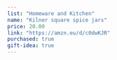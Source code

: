 ```yaml
---
list: "Homeware and Kitchen"
name: "Kilner square spice jars"
price: 20.00
link: "https://amzn.eu/d/c0dwKJR"
purchased: true
gift-idea: true
---
```

